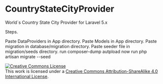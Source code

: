 # CountryStateCityProvider
World`s Country State City Provider for Laravel 5.x

Steps.

Paste DataProviders in App directory.
Paste Models in App directory.
Paste migration in database/migration directory.
Paste seeder file in migration/seeds directory.
run composer-dump autpload
now run php artisan migrate --seed



<a rel="license" href="http://creativecommons.org/licenses/by-sa/4.0/"><img alt="Creative Commons License" style="border-width:0" src="https://i.creativecommons.org/l/by-sa/4.0/88x31.png" /></a><br />This work is licensed under a <a rel="license" href="http://creativecommons.org/licenses/by-sa/4.0/">Creative Commons Attribution-ShareAlike 4.0 International License</a>.
